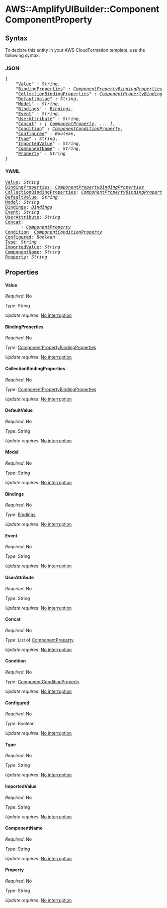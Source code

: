 # AWS::AmplifyUIBuilder::Component ComponentProperty

## Syntax

To declare this entity in your AWS CloudFormation template, use the following syntax:

### JSON

<pre>
{
    "<a href="#value" title="Value">Value</a>" : <i>String</i>,
    "<a href="#bindingproperties" title="BindingProperties">BindingProperties</a>" : <i><a href="componentpropertybindingproperties.md">ComponentPropertyBindingProperties</a></i>,
    "<a href="#collectionbindingproperties" title="CollectionBindingProperties">CollectionBindingProperties</a>" : <i><a href="componentpropertybindingproperties.md">ComponentPropertyBindingProperties</a></i>,
    "<a href="#defaultvalue" title="DefaultValue">DefaultValue</a>" : <i>String</i>,
    "<a href="#model" title="Model">Model</a>" : <i>String</i>,
    "<a href="#bindings" title="Bindings">Bindings</a>" : <i><a href="componentproperty-bindings.md">Bindings</a></i>,
    "<a href="#event" title="Event">Event</a>" : <i>String</i>,
    "<a href="#userattribute" title="UserAttribute">UserAttribute</a>" : <i>String</i>,
    "<a href="#concat" title="Concat">Concat</a>" : <i>[ <a href="componentproperty.md">ComponentProperty</a>, ... ]</i>,
    "<a href="#condition" title="Condition">Condition</a>" : <i><a href="componentconditionproperty.md">ComponentConditionProperty</a></i>,
    "<a href="#configured" title="Configured">Configured</a>" : <i>Boolean</i>,
    "<a href="#type" title="Type">Type</a>" : <i>String</i>,
    "<a href="#importedvalue" title="ImportedValue">ImportedValue</a>" : <i>String</i>,
    "<a href="#componentname" title="ComponentName">ComponentName</a>" : <i>String</i>,
    "<a href="#property" title="Property">Property</a>" : <i>String</i>
}
</pre>

### YAML

<pre>
<a href="#value" title="Value">Value</a>: <i>String</i>
<a href="#bindingproperties" title="BindingProperties">BindingProperties</a>: <i><a href="componentpropertybindingproperties.md">ComponentPropertyBindingProperties</a></i>
<a href="#collectionbindingproperties" title="CollectionBindingProperties">CollectionBindingProperties</a>: <i><a href="componentpropertybindingproperties.md">ComponentPropertyBindingProperties</a></i>
<a href="#defaultvalue" title="DefaultValue">DefaultValue</a>: <i>String</i>
<a href="#model" title="Model">Model</a>: <i>String</i>
<a href="#bindings" title="Bindings">Bindings</a>: <i><a href="componentproperty-bindings.md">Bindings</a></i>
<a href="#event" title="Event">Event</a>: <i>String</i>
<a href="#userattribute" title="UserAttribute">UserAttribute</a>: <i>String</i>
<a href="#concat" title="Concat">Concat</a>: <i>
      - <a href="componentproperty.md">ComponentProperty</a></i>
<a href="#condition" title="Condition">Condition</a>: <i><a href="componentconditionproperty.md">ComponentConditionProperty</a></i>
<a href="#configured" title="Configured">Configured</a>: <i>Boolean</i>
<a href="#type" title="Type">Type</a>: <i>String</i>
<a href="#importedvalue" title="ImportedValue">ImportedValue</a>: <i>String</i>
<a href="#componentname" title="ComponentName">ComponentName</a>: <i>String</i>
<a href="#property" title="Property">Property</a>: <i>String</i>
</pre>

## Properties

#### Value

_Required_: No

_Type_: String

_Update requires_: [No interruption](https://docs.aws.amazon.com/AWSCloudFormation/latest/UserGuide/using-cfn-updating-stacks-update-behaviors.html#update-no-interrupt)

#### BindingProperties

_Required_: No

_Type_: <a href="componentpropertybindingproperties.md">ComponentPropertyBindingProperties</a>

_Update requires_: [No interruption](https://docs.aws.amazon.com/AWSCloudFormation/latest/UserGuide/using-cfn-updating-stacks-update-behaviors.html#update-no-interrupt)

#### CollectionBindingProperties

_Required_: No

_Type_: <a href="componentpropertybindingproperties.md">ComponentPropertyBindingProperties</a>

_Update requires_: [No interruption](https://docs.aws.amazon.com/AWSCloudFormation/latest/UserGuide/using-cfn-updating-stacks-update-behaviors.html#update-no-interrupt)

#### DefaultValue

_Required_: No

_Type_: String

_Update requires_: [No interruption](https://docs.aws.amazon.com/AWSCloudFormation/latest/UserGuide/using-cfn-updating-stacks-update-behaviors.html#update-no-interrupt)

#### Model

_Required_: No

_Type_: String

_Update requires_: [No interruption](https://docs.aws.amazon.com/AWSCloudFormation/latest/UserGuide/using-cfn-updating-stacks-update-behaviors.html#update-no-interrupt)

#### Bindings

_Required_: No

_Type_: <a href="componentproperty-bindings.md">Bindings</a>

_Update requires_: [No interruption](https://docs.aws.amazon.com/AWSCloudFormation/latest/UserGuide/using-cfn-updating-stacks-update-behaviors.html#update-no-interrupt)

#### Event

_Required_: No

_Type_: String

_Update requires_: [No interruption](https://docs.aws.amazon.com/AWSCloudFormation/latest/UserGuide/using-cfn-updating-stacks-update-behaviors.html#update-no-interrupt)

#### UserAttribute

_Required_: No

_Type_: String

_Update requires_: [No interruption](https://docs.aws.amazon.com/AWSCloudFormation/latest/UserGuide/using-cfn-updating-stacks-update-behaviors.html#update-no-interrupt)

#### Concat

_Required_: No

_Type_: List of <a href="componentproperty.md">ComponentProperty</a>

_Update requires_: [No interruption](https://docs.aws.amazon.com/AWSCloudFormation/latest/UserGuide/using-cfn-updating-stacks-update-behaviors.html#update-no-interrupt)

#### Condition

_Required_: No

_Type_: <a href="componentconditionproperty.md">ComponentConditionProperty</a>

_Update requires_: [No interruption](https://docs.aws.amazon.com/AWSCloudFormation/latest/UserGuide/using-cfn-updating-stacks-update-behaviors.html#update-no-interrupt)

#### Configured

_Required_: No

_Type_: Boolean

_Update requires_: [No interruption](https://docs.aws.amazon.com/AWSCloudFormation/latest/UserGuide/using-cfn-updating-stacks-update-behaviors.html#update-no-interrupt)

#### Type

_Required_: No

_Type_: String

_Update requires_: [No interruption](https://docs.aws.amazon.com/AWSCloudFormation/latest/UserGuide/using-cfn-updating-stacks-update-behaviors.html#update-no-interrupt)

#### ImportedValue

_Required_: No

_Type_: String

_Update requires_: [No interruption](https://docs.aws.amazon.com/AWSCloudFormation/latest/UserGuide/using-cfn-updating-stacks-update-behaviors.html#update-no-interrupt)

#### ComponentName

_Required_: No

_Type_: String

_Update requires_: [No interruption](https://docs.aws.amazon.com/AWSCloudFormation/latest/UserGuide/using-cfn-updating-stacks-update-behaviors.html#update-no-interrupt)

#### Property

_Required_: No

_Type_: String

_Update requires_: [No interruption](https://docs.aws.amazon.com/AWSCloudFormation/latest/UserGuide/using-cfn-updating-stacks-update-behaviors.html#update-no-interrupt)

